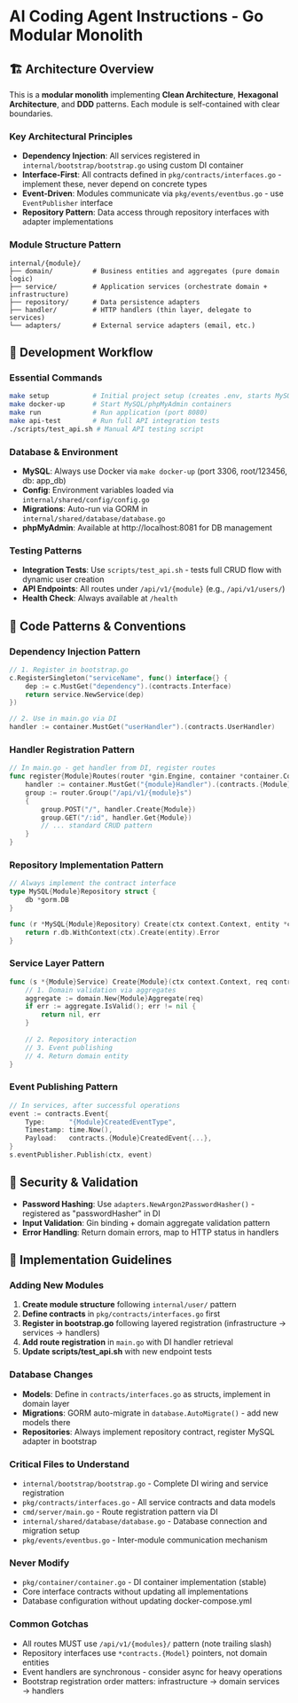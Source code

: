 # AI Coding Agent Instructions - Go Modular Monolith

## 🏗️ Architecture Overview

This is a **modular monolith** implementing **Clean Architecture**, **Hexagonal Architecture**, and **DDD** patterns. Each module is self-contained with clear boundaries.

### Key Architectural Principles

- **Dependency Injection**: All services registered in `internal/bootstrap/bootstrap.go` using custom DI container
- **Interface-First**: All contracts defined in `pkg/contracts/interfaces.go` - implement these, never depend on concrete types
- **Event-Driven**: Modules communicate via `pkg/events/eventbus.go` - use `EventPublisher` interface
- **Repository Pattern**: Data access through repository interfaces with adapter implementations

### Module Structure Pattern
```
internal/{module}/
├── domain/          # Business entities and aggregates (pure domain logic)
├── service/         # Application services (orchestrate domain + infrastructure)
├── repository/      # Data persistence adapters
├── handler/         # HTTP handlers (thin layer, delegate to services)
└── adapters/        # External service adapters (email, etc.)
```

## 🚀 Development Workflow

### Essential Commands
```bash
make setup           # Initial project setup (creates .env, starts MySQL)
make docker-up       # Start MySQL/phpMyAdmin containers
make run             # Run application (port 8080)
make api-test        # Run full API integration tests
./scripts/test_api.sh # Manual API testing script
```

### Database & Environment
- **MySQL**: Always use Docker via `make docker-up` (port 3306, root/123456, db: app_db)
- **Config**: Environment variables loaded via `internal/shared/config/config.go`
- **Migrations**: Auto-run via GORM in `internal/shared/database/database.go`
- **phpMyAdmin**: Available at http://localhost:8081 for DB management

### Testing Patterns
- **Integration Tests**: Use `scripts/test_api.sh` - tests full CRUD flow with dynamic user creation
- **API Endpoints**: All routes under `/api/v1/{module}` (e.g., `/api/v1/users/`)
- **Health Check**: Always available at `/health`

## 🔧 Code Patterns & Conventions

### Dependency Injection Pattern
```go
// 1. Register in bootstrap.go
c.RegisterSingleton("serviceName", func() interface{} {
    dep := c.MustGet("dependency").(contracts.Interface)
    return service.NewService(dep)
})

// 2. Use in main.go via DI
handler := container.MustGet("userHandler").(contracts.UserHandler)
```

### Handler Registration Pattern
```go
// In main.go - get handler from DI, register routes
func register{Module}Routes(router *gin.Engine, container *container.Container) {
    handler := container.MustGet("{module}Handler").(contracts.{Module}Handler)
    group := router.Group("/api/v1/{module}s")
    {
        group.POST("/", handler.Create{Module})
        group.GET("/:id", handler.Get{Module})
        // ... standard CRUD pattern
    }
}
```

### Repository Implementation Pattern
```go
// Always implement the contract interface
type MySQL{Module}Repository struct {
    db *gorm.DB
}

func (r *MySQL{Module}Repository) Create(ctx context.Context, entity *contracts.{Module}) error {
    return r.db.WithContext(ctx).Create(entity).Error
}
```

### Service Layer Pattern
```go
func (s *{Module}Service) Create{Module}(ctx context.Context, req contracts.Create{Module}Request) (*contracts.{Module}, error) {
    // 1. Domain validation via aggregates
    aggregate := domain.New{Module}Aggregate(req)
    if err := aggregate.IsValid(); err != nil {
        return nil, err
    }
    
    // 2. Repository interaction
    // 3. Event publishing
    // 4. Return domain entity
}
```

### Event Publishing Pattern
```go
// In services, after successful operations
event := contracts.Event{
    Type:      "{Module}CreatedEventType",
    Timestamp: time.Now(),
    Payload:   contracts.{Module}CreatedEvent{...},
}
s.eventPublisher.Publish(ctx, event)
```

## 🔐 Security & Validation

- **Password Hashing**: Use `adapters.NewArgon2PasswordHasher()` - registered as "passwordHasher" in DI
- **Input Validation**: Gin binding + domain aggregate validation pattern
- **Error Handling**: Return domain errors, map to HTTP status in handlers

## 🎯 Implementation Guidelines

### Adding New Modules
1. **Create module structure** following `internal/user/` pattern
2. **Define contracts** in `pkg/contracts/interfaces.go` first
3. **Register in bootstrap.go** following layered registration (infrastructure → services → handlers)
4. **Add route registration** in `main.go` with DI handler retrieval
5. **Update scripts/test_api.sh** with new endpoint tests

### Database Changes
- **Models**: Define in `contracts/interfaces.go` as structs, implement in domain layer
- **Migrations**: GORM auto-migrate in `database.AutoMigrate()` - add new models there
- **Repositories**: Always implement repository contract, register MySQL adapter in bootstrap

### Critical Files to Understand
- `internal/bootstrap/bootstrap.go` - Complete DI wiring and service registration
- `pkg/contracts/interfaces.go` - All service contracts and data models
- `cmd/server/main.go` - Route registration pattern via DI
- `internal/shared/database/database.go` - Database connection and migration setup
- `pkg/events/eventbus.go` - Inter-module communication mechanism

### Never Modify
- `pkg/container/container.go` - DI container implementation (stable)
- Core interface contracts without updating all implementations
- Database configuration without updating docker-compose.yml

### Common Gotchas
- All routes MUST use `/api/v1/{modules}/` pattern (note trailing slash)
- Repository interfaces use `*contracts.{Model}` pointers, not domain entities
- Event handlers are synchronous - consider async for heavy operations
- Bootstrap registration order matters: infrastructure → domain services → handlers